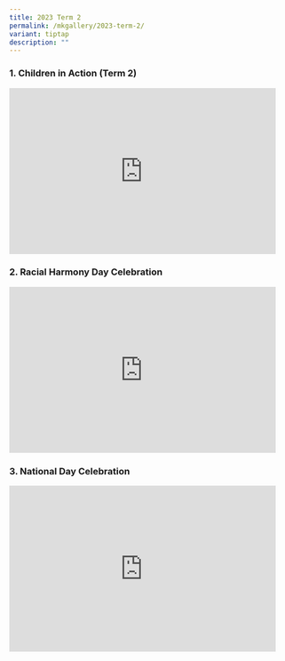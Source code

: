 ```yaml
---
title: 2023 Term 2
permalink: /mkgallery/2023-term-2/
variant: tiptap
description: ""
---
```

<h3>1. Children in Action (Term 2)</h3>
<div class="iframe-wrapper">
<iframe height="299" width="480" allowfullscreen="true" frameborder="0" src="https://docs.google.com/presentation/d/e/2PACX-1vR8SxbQ4NvxO6krfxhXtYEUnwnRQNAGTqxVQNzZVUYc4_DeFcy2WT7Q-Zb2TXxdZIcE4MC8W-C5A42n/embed?start=false&amp;loop=true&amp;delayms=3000"></iframe>
</div>
<h3>2. Racial Harmony Day Celebration</h3>
<div class="iframe-wrapper">
<iframe height="299" width="480" allowfullscreen="true" frameborder="0" src="https://docs.google.com/presentation/d/e/2PACX-1vQQBdeMHc1G0x30X2X8pcE1ekMlLxO4-MFJx_Bh9g0KaxDTj6x-pGZ-IubSwkWiWHQGb-WmdHV47TsA/embed?start=false&amp;loop=false&amp;delayms=3000"></iframe>
</div>
<h3>3. National Day Celebration</h3>
<div class="iframe-wrapper">
<iframe height="299" width="480" allowfullscreen="true" frameborder="0" src="https://docs.google.com/presentation/d/e/2PACX-1vTuzsZDhjqliGrG3s1MDeSNqizfJJArOUJIwf353nOKcbvvKA6xRnQwC_LMBPcC2C78tIbxWmlGw4r4/embed?start=false&amp;loop=false&amp;delayms=3000"></iframe>
</div>
<p></p>